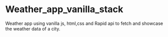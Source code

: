 # Weather_app_vanilla_stack
 Weather app using vanilla js, html,css and Rapid api to fetch and showcase the weather data of a city.
